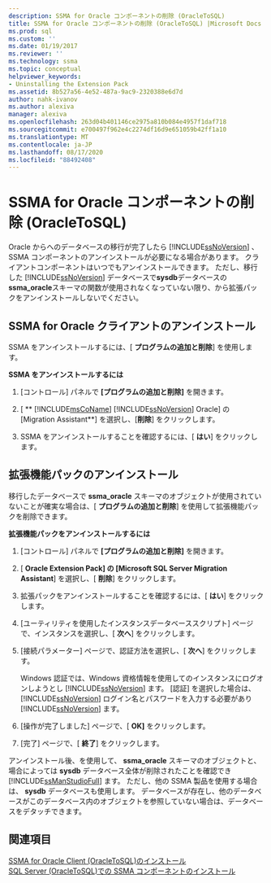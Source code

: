 ```yaml
---
description: SSMA for Oracle コンポーネントの削除 (OracleToSQL)
title: SSMA for Oracle コンポーネントの削除 (OracleToSQL) |Microsoft Docs
ms.prod: sql
ms.custom: ''
ms.date: 01/19/2017
ms.reviewer: ''
ms.technology: ssma
ms.topic: conceptual
helpviewer_keywords:
- Uninstalling the Extension Pack
ms.assetid: 8b527a56-4e52-487a-9ac9-2320388e6d7d
author: nahk-ivanov
ms.author: alexiva
manager: alexiva
ms.openlocfilehash: 263d04b401146ce2975a810b084e4957f1daf718
ms.sourcegitcommit: e700497f962e4c2274df16d9e651059b42ff1a10
ms.translationtype: MT
ms.contentlocale: ja-JP
ms.lasthandoff: 08/17/2020
ms.locfileid: "88492408"
---
```

# <a name="removing-ssma--for-oracle-components-oracletosql"></a>SSMA for Oracle コンポーネントの削除 (OracleToSQL)
Oracle からへのデータベースの移行が完了したら [!INCLUDE[ssNoVersion](../../includes/ssnoversion-md.md)] 、SSMA コンポーネントのアンインストールが必要になる場合があります。 クライアントコンポーネントはいつでもアンインストールできます。 ただし、移行した [!INCLUDE[ssNoVersion](../../includes/ssnoversion-md.md)] データベースで**sysdb**データベースの**ssma_oracle**スキーマの関数が使用されなくなっていない限り、から拡張パックをアンインストールしないでください。  
  
## <a name="uninstalling-the-ssma-for-oracle-client"></a>SSMA for Oracle クライアントのアンインストール  
SSMA をアンインストールするには、[ **プログラムの追加と削除**] を使用します。  
  
**SSMA をアンインストールするには**  
  
1.  [コントロール] パネルで **[プログラムの追加と削除]** を開きます。  
  
2.  [ ** [!INCLUDE[msCoName](../../includes/msconame_md.md)] [!INCLUDE[ssNoVersion](../../includes/ssnoversion-md.md)] Oracle] の [Migration Assistant**] を選択し、[**削除**] をクリックします。  
  
3.  SSMA をアンインストールすることを確認するには、[ **はい**] をクリックします。  
  
## <a name="uninstalling-the-extension-pack"></a>拡張機能パックのアンインストール  
移行したデータベースで **ssma_oracle** スキーマのオブジェクトが使用されていないことが確実な場合は、[ **プログラムの追加と削除**] を使用して拡張機能パックを削除できます。  
  
**拡張機能パックをアンインストールするには**  
  
1.  [コントロール] パネルで **[プログラムの追加と削除]** を開きます。  
  
2.  [ **Oracle Extension Pack] の [Microsoft SQL Server Migration Assistant**] を選択し、[ **削除**] をクリックします。  
  
3.  拡張パックをアンインストールすることを確認するには、[ **はい**] をクリックします。  
  
4.  [ユーティリティを使用したインスタンスデータベーススクリプト] ページで、インスタンスを選択し、[ **次へ**] をクリックします。  
  
5.  [接続パラメーター] ページで、認証方法を選択し、[ **次へ**] をクリックします。  
  
    Windows 認証では、Windows 資格情報を使用してのインスタンスにログオンしようとし [!INCLUDE[ssNoVersion](../../includes/ssnoversion-md.md)] ます。 [認証] を選択した場合は、 [!INCLUDE[ssNoVersion](../../includes/ssnoversion-md.md)] ログイン名とパスワードを入力する必要があり [!INCLUDE[ssNoVersion](../../includes/ssnoversion-md.md)] ます。  
  
6.  [操作が完了しました] ページで、[ **OK]** をクリックします。  
  
7.  [完了] ページで、[ **終了**] をクリックします。  
  
アンインストール後、を使用して、 **ssma_oracle** スキーマのオブジェクトと、場合によっては **sysdb** データベース全体が削除されたことを確認でき [!INCLUDE[ssManStudioFull](../../includes/ssmanstudiofull-md.md)] ます。 ただし、他の SSMA 製品を使用する場合は、 **sysdb** データベースも使用します。 データベースが存在し、他のデータベースがこのデータベース内のオブジェクトを参照していない場合は、データベースをデタッチできます。  
  
## <a name="see-also"></a>関連項目  
[SSMA for Oracle Client &#40;OracleToSQL&#41;のインストール ](../../ssma/oracle/installing-ssma-for-oracle-client-oracletosql.md)  
[SQL Server &#40;OracleToSQL&#41;での SSMA コンポーネントのインストール ](../../ssma/oracle/installing-ssma-components-on-sql-server-oracletosql.md)  
  
